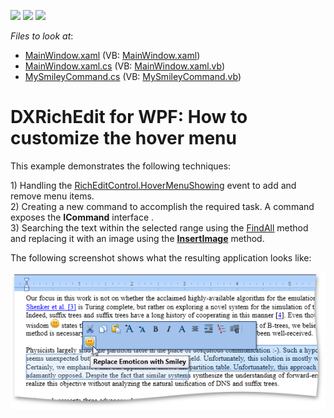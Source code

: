 <!-- default badges list -->
![](https://img.shields.io/endpoint?url=https://codecentral.devexpress.com/api/v1/VersionRange/128606913/10.2.3%2B)
[![](https://img.shields.io/badge/Open_in_DevExpress_Support_Center-FF7200?style=flat-square&logo=DevExpress&logoColor=white)](https://supportcenter.devexpress.com/ticket/details/E2753)
[![](https://img.shields.io/badge/📖_How_to_use_DevExpress_Examples-e9f6fc?style=flat-square)](https://docs.devexpress.com/GeneralInformation/403183)
<!-- default badges end -->
<!-- default file list -->
*Files to look at*:

* [MainWindow.xaml](./CS/DXRichEdit_HoverMenu/MainWindow.xaml) (VB: [MainWindow.xaml](./VB/DXRichEdit_HoverMenu/MainWindow.xaml))
* [MainWindow.xaml.cs](./CS/DXRichEdit_HoverMenu/MainWindow.xaml.cs) (VB: [MainWindow.xaml.vb](./VB/DXRichEdit_HoverMenu/MainWindow.xaml.vb))
* [MySmileyCommand.cs](./CS/DXRichEdit_HoverMenu/MySmileyCommand.cs) (VB: [MySmileyCommand.vb](./VB/DXRichEdit_HoverMenu/MySmileyCommand.vb))
<!-- default file list end -->
# DXRichEdit for WPF: How to customize the hover menu


<p>This example demonstrates the following techniques:</p><p>1) Handling the <a href="http://documentation.devexpress.com/#WPF/DevExpressXpfRichEditRichEditControl_HoverMenuShowingtopic"><u>RichEditControl.HoverMenuShowing</u></a> event to add and remove menu items.<br />
2) Creating a new command to accomplish the required task. A command exposes the <strong>ICommand</strong> interface .<br />
3) Searching the text within the selected range using the <a href="http://documentation.devexpress.com/#CoreLibraries/DevExpressXtraRichEditAPINativeSubDocument_FindAlltopic739"><u>FindAll</u></a> method and replacing it with an image using the <a href="http://documentation.devexpress.com/#Silverlight/DevExpressXtraRichEditAPINativeSubDocument_InsertImagetopic"><strong><u>InsertImage</u></strong></a> method.</p><p>The following screenshot shows what the resulting application looks like:</p><p><img src="https://raw.githubusercontent.com/DevExpress-Examples/dxrichedit-for-wpf-how-to-customize-the-hover-menu-e2753/10.2.3+/media/1ea2eac5-aef9-43dc-b473-d10d18cbb946.png"></p>

<br/>



